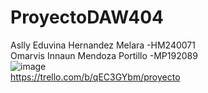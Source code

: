 # ProyectoDAW404
Aslly Eduvina Hernandez Melara -HM240071
<br>
Omarvis Innaun Mendoza Portillo -MP192089
<br>
![image](https://github.com/user-attachments/assets/afd5fdc8-cd5d-47ca-89d4-4174255cbb84)
<br>
https://trello.com/b/qEC3GYbm/proyecto
